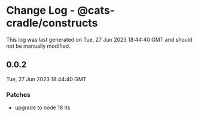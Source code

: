 # Change Log - @cats-cradle/constructs

This log was last generated on Tue, 27 Jun 2023 18:44:40 GMT and should not be manually modified.

## 0.0.2
Tue, 27 Jun 2023 18:44:40 GMT

### Patches

- upgrade to node 18 lts

